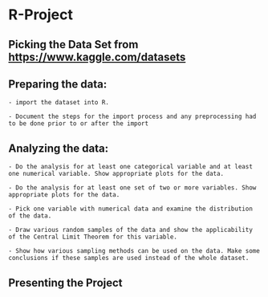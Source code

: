 # R-Project

## Picking the Data Set from https://www.kaggle.com/datasets 

## Preparing the data:

    - import the dataset into R. 
		
    - Document the steps for the import process and any preprocessing had to be done prior to or after the import

## Analyzing the data: 

    - Do the analysis for at least one categorical variable and at least one numerical variable. Show appropriate plots for the data. 

    - Do the analysis for at least one set of two or more variables. Show appropriate plots for the data. 

    - Pick one variable with numerical data and examine the distribution of the data. 

    - Draw various random samples of the data and show the applicability of the Central Limit Theorem for this variable. 

    - Show how various sampling methods can be used on the data. Make some conclusions if these samples are used instead of the whole dataset. 

## Presenting the Project


